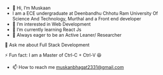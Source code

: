 - 👋 Hi, I’m Muskaan
-  I am a ECE undergraduate at Deenbandhu Chhotu Ram University Of Science And Technology, Murthal and a Front end developer
- 👀 I’m interested in Web Development
- 🌱 I’m currently learning React Js
- 📝 Always eager to be an Active Leaner/ Researcher

💬 Ask me about Full Stack Development

⚡ Fun fact: I am a Master of Ctrl-C + Ctrl-V 😆
- 📫 How to reach me muskanbhagat2331@gmail.com

